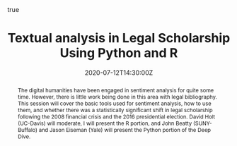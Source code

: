 ---
abstract: 	The digital humanities have been engaged in sentiment analysis for quite some time. However, there is little work being done in this area with legal bibliography. This session will cover the basic tools used for sentiment analysis, how to use them, and whether there was a statistically significant shift in legal scholarship following the 2008 financial crisis and the 2016 presidential election.  David Holt (UC-Davis) will moderate, I will present the R portion, and John Beatty (SUNY-Buffalo) and Jason Eiseman (Yale) will present the Python portion of the Deep Dive.   
address:
  city: New Orleans
  country: United States
  postcode: "70130"
  region: LA
  street: 900 Convention Center Blvd.
all_day: false
authors: []
date: "2020-07-12T14:30:00Z"
date_end: "2020-07-12T17:00:00Z"
event: American Association of Law Libraries Annual Conference
event_url: https://www.aallnet.org/conference/
featured: false
image:
#   caption: 'Image credit: 
# [**Unsplash**](https://unsplash.com/photos/bzdhc5b3Bxs)'
  focal_point: Right
links:
- icon: twitter
  icon_pack: fab
  name: Follow
  url: https://twitter.com/sarahemlin
location: New Orleans Ernest N. Morial Convention Center
math: true
# projects:
#- internal-project
publishDate: "2017-01-01T00:00:00Z"
# slides: example
summary: I will present the R portion of the Textual Analysis Deep Dive at AALL's Annual Conference in New Orleans this summer.
tags: []
title: Textual analysis in Legal Scholarship Using Python and R
url_code: ""
url_pdf: ""
url_slides: ""
url_video: ""
---